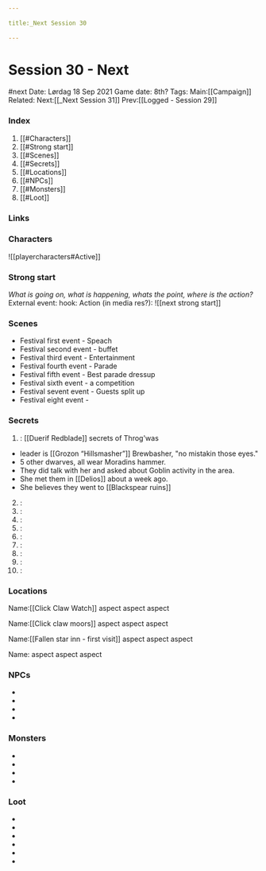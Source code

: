 --- 
title:_Next Session 30 
---
# Session 30 - Next 
#next 
Date: Lørdag 18 Sep 2021
Game date: 8th?
Tags:
Main:[[Campaign]] Related:
Next:[[_Next Session 31]]
Prev:[[Logged - Session 29]]


### Index
1. [[#Characters]]
2. [[#Strong start]]
3. [[#Scenes]]
4. [[#Secrets]]
5. [[#Locations]]
6. [[#NPCs]]
7. [[#Monsters]]
8. [[#Loot]]

### Links


### Characters
![[playercharacters#Active]]
### Strong start
*What is going on, what is happening, whats the point, where is the action?*
External event: 
hook: 
Action (in media res?):
![[next strong start]]

### Scenes
* Festival first event - Speach
* Festival second event - buffet
* Festival third event - Entertainment 
* Festival fourth event - Parade
* Festival fifth event - Best parade dressup
* Festival sixth event - a competition 
* Festival sevent event - Guests split up
* Festival eight event - 

### Secrets
1. : [[Duerif Redblade]] secrets of Throg'was
- leader is [[Grozon “Hillsmasher”]] Brewbasher, "no mistakin those eyes."
- 5 other dwarves, all wear Moradins hammer.
- They did talk with her and asked about Goblin activity in the area.
- She met them in [[Delios]] about a week ago.
- She believes they went to [[Blackspear ruins]]
2. :
3. :
4. :
5. :
6. :
7. :
8. :
9. :
10. :

### Locations
Name:[[Click Claw Watch]]
aspect
aspect
aspect

Name:[[Click claw moors]]
aspect
aspect
aspect

Name:[[Fallen star inn - first visit]]
aspect
aspect
aspect

Name:
aspect
aspect
aspect

### NPCs
* 
* 
* 
* 

### Monsters
* 
* 
* 
* 

### Loot
* 
* 
* 
* 
* 
* 

